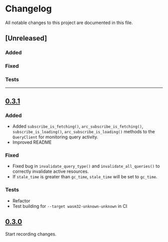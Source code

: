 # Changelog

All notable changes to this project are documented in this file.

## [Unreleased]

### Added

### Fixed

### Tests

---

## [0.3.1](https://github.com/zakstucke/leptos-fetch/releases/tag/v0.3.1)

### Added
- Added `subscribe_is_fetching()`, `arc_subscribe_is_fetching()`, `subscribe_is_loading()`, `arc_subscribe_is_loading()` methods to the `QueryClient` for monitoring query activity.
- Improved README

### Fixed
- Fixed bug in `invalidate_query_type()` and `invalidate_all_queries()` to correctly invalidate active resources.
- If `stale_time` is greater than `gc_time`, `stale_time` will be set to `gc_time`.

### Tests
- Refactor
- Test building for `--target wasm32-unknown-unknown` in CI

## [0.3.0](https://github.com/zakstucke/leptos-fetch/releases/tag/v0.3.0)

Start recording changes.